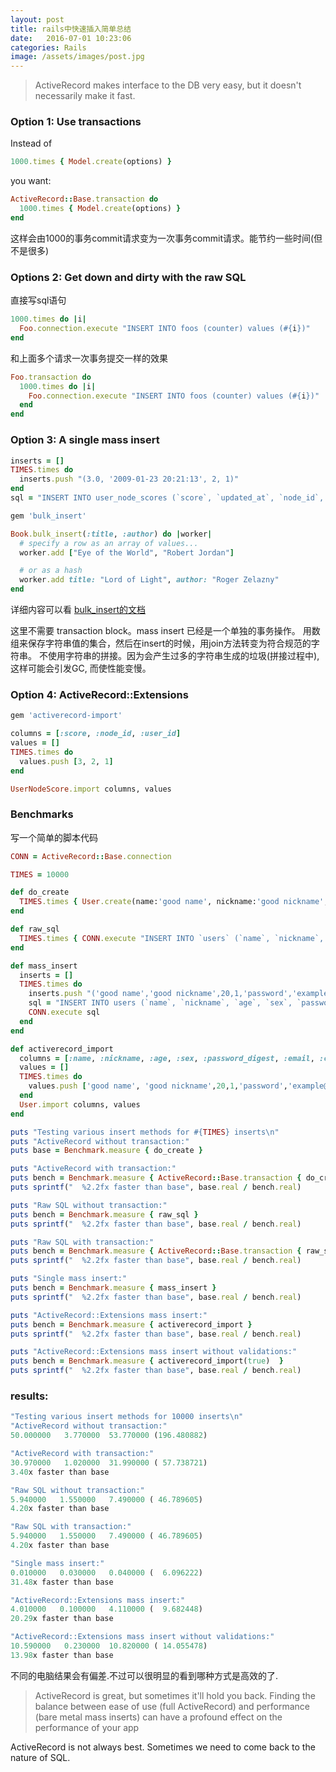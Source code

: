 ```yaml
---
layout: post
title: rails中快速插入简单总结
date:   2016-07-01 10:23:06
categories: Rails
image: /assets/images/post.jpg
---
```




> ActiveRecord makes interface to the DB very easy, but it doesn't necessarily make it fast.

### Option 1: Use transactions

Instead of

```ruby
1000.times { Model.create(options) }
```

you want:

```ruby
ActiveRecord::Base.transaction do
  1000.times { Model.create(options) }
end
```

这样会由1000的事务commit请求变为一次事务commit请求。能节约一些时间(但不是很多)

### Options 2: Get down and dirty with the raw SQL

直接写sql语句

```ruby
1000.times do |i|
  Foo.connection.execute "INSERT INTO foos (counter) values (#{i})"
end
```

和上面多个请求一次事务提交一样的效果

```ruby
Foo.transaction do
  1000.times do |i|
    Foo.connection.execute "INSERT INTO foos (counter) values (#{i})"
  end
end
```

### Option 3: A single mass insert

```ruby
inserts = []
TIMES.times do
  inserts.push "(3.0, '2009-01-23 20:21:13', 2, 1)"
end
sql = "INSERT INTO user_node_scores (`score`, `updated_at`, `node_id`, `user_id`) VALUES #{inserts.join(", ")}"
```

```ruby
gem 'bulk_insert'

Book.bulk_insert(:title, :author) do |worker|
  # specify a row as an array of values...
  worker.add ["Eye of the World", "Robert Jordan"]

  # or as a hash
  worker.add title: "Lord of Light", author: "Roger Zelazny"
end
```

详细内容可以看 [bulk_insert的文档](https://github.com/jamis/bulk_insert)

这里不需要 transaction block。mass insert 已经是一个单独的事务操作。
用数组来保存字符串值的集合，然后在insert的时候，用join方法转变为符合规范的字符串。
不使用字符串的拼接。因为会产生过多的字符串生成的垃圾(拼接过程中),这样可能会引发GC,
而使性能变慢。

### Option 4: ActiveRecord::Extensions

```ruby
gem 'activerecord-import'

columns = [:score, :node_id, :user_id]
values = []
TIMES.times do
  values.push [3, 2, 1]
end

UserNodeScore.import columns, values
```

### Benchmarks

写一个简单的脚本代码

```ruby
CONN = ActiveRecord::Base.connection

TIMES = 10000

def do_create
  TIMES.times { User.create(name:'good name', nickname:'good nickname', age: 20, sex: 1, password_digest: 'password', email:'example@example.com')}
end

def raw_sql
  TIMES.times { CONN.execute "INSERT INTO `users` (`name`, `nickname`, `age`, `sex`, `password_digest`, `email`, `created_at`, `updated_at`) VALUES('good name', 'good nickname',20,1,'password','example@example.com','2016-07-01 11:21:13', '2016-07-01 11:21:13')" }
end

def mass_insert
  inserts = []
  TIMES.times do
    inserts.push "('good name','good nickname',20,1,'password','example@example.com','2016-07-01 11:21:13', '2016-07-01 11:21:13')"
    sql = "INSERT INTO users (`name`, `nickname`, `age`, `sex`, `password_digest`, `email`, `created_at`, `updated_at`) VALUES #{inserts.join(", ")}"
    CONN.execute sql
  end
end

def activerecord_import
  columns = [:name, :nickname, :age, :sex, :password_digest, :email, :created_at, :updated_at]
  values = []
  TIMES.times do
    values.push ['good name', 'good nickname',20,1,'password','example@example.com','2016-07-01 11:21:13', '2016-07-01 11:21:13']
  end
  User.import columns, values
end

puts "Testing various insert methods for #{TIMES} inserts\n"
puts "ActiveRecord without transaction:"
puts base = Benchmark.measure { do_create }

puts "ActiveRecord with transaction:"
puts bench = Benchmark.measure { ActiveRecord::Base.transaction { do_create } }
puts sprintf("  %2.2fx faster than base", base.real / bench.real)

puts "Raw SQL without transaction:"
puts bench = Benchmark.measure { raw_sql }
puts sprintf("  %2.2fx faster than base", base.real / bench.real)

puts "Raw SQL with transaction:"
puts bench = Benchmark.measure { ActiveRecord::Base.transaction { raw_sql } }
puts sprintf("  %2.2fx faster than base", base.real / bench.real)

puts "Single mass insert:"
puts bench = Benchmark.measure { mass_insert }
puts sprintf("  %2.2fx faster than base", base.real / bench.real)

puts "ActiveRecord::Extensions mass insert:"
puts bench = Benchmark.measure { activerecord_import }
puts sprintf("  %2.2fx faster than base", base.real / bench.real)

puts "ActiveRecord::Extensions mass insert without validations:"
puts bench = Benchmark.measure { activerecord_import(true)  }
puts sprintf("  %2.2fx faster than base", base.real / bench.real)
```

### results:

```ruby
"Testing various insert methods for 10000 inserts\n"
"ActiveRecord without transaction:"
50.000000   3.770000  53.770000 (196.480882)

"ActiveRecord with transaction:"
30.970000   1.020000  31.990000 ( 57.738721)
3.40x faster than base

"Raw SQL without transaction:"
5.940000   1.550000   7.490000 ( 46.789605)
4.20x faster than base

"Raw SQL with transaction:"
5.940000   1.550000   7.490000 ( 46.789605)
4.20x faster than base

"Single mass insert:"
0.010000   0.030000   0.040000 (  6.096222)
31.48x faster than base

"ActiveRecord::Extensions mass insert:"
4.010000   0.100000   4.110000 (  9.682448)
20.29x faster than base

"ActiveRecord::Extensions mass insert without validations:"
10.590000   0.230000  10.820000 ( 14.055478)
13.98x faster than base
```

不同的电脑结果会有偏差.不过可以很明显的看到哪种方式是高效的了.

> ActiveRecord is great, but sometimes it'll hold you back.
Finding the balance between ease of use (full ActiveRecord) and performance (bare metal mass inserts)
can have a profound effect on the performance of your app

ActiveRecord is not always best. Sometimes we need to come back to the nature of SQL.
